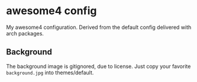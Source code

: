 # awesome4 config

My awesome4 configuration. Derived from the default config delivered with arch packages.

## Background

The background image is gitignored, due to license. Just copy your favorite `background.jpg` into themes/default.
